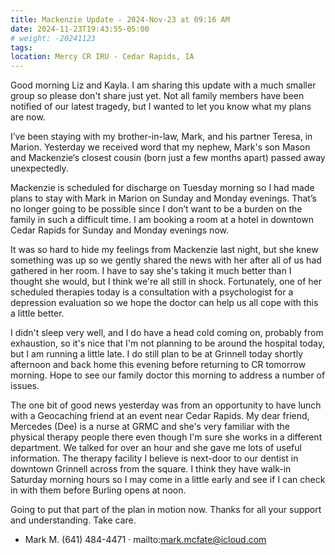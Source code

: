 ```yaml
---
title: Mackenzie Update - 2024-Nov-23 at 09:16 AM
date: 2024-11-23T19:43:55-05:00
# weight: -20241123
tags:
location: Mercy CR IRU - Cedar Rapids, IA
---
```


Good morning Liz and Kayla.  I am sharing this update with a much smaller group so please don't share just yet.  Not all family members have been notified of our latest tragedy, but I wanted to let you know what my plans are now.

I’ve been staying with my brother-in-law, Mark, and his partner Teresa, in Marion. Yesterday we received word that my nephew, Mark's son Mason and Mackenzie‘s closest cousin (born just a few months apart) passed away unexpectedly. 

Mackenzie is scheduled for discharge on Tuesday morning so I had made plans to stay with Mark in Marion on Sunday and Monday evenings. That’s no longer going to be possible since I don’t want to be a burden on the family in such a difficult time. I am booking a room at a hotel in downtown Cedar Rapids for Sunday and Monday evenings now.

It was so hard to hide my feelings from Mackenzie last night, but she knew something was up so we gently shared the news with her after all of us had gathered in her room. I have to say she's taking it much better than I thought she would, but I think we're all still in shock. Fortunately, one of her scheduled therapies today is a consultation with a psychologist for a depression evaluation so we hope the doctor can help us all cope with this a little better.

I didn't sleep very well, and I do have a head cold coming on, probably from exhaustion, so it's nice that I'm not planning to be around the hospital today, but I am running a little late.  I do still plan to be at Grinnell today shortly afternoon and back home this evening before returning to CR tomorrow morning. Hope to see our family doctor this morning to address a number of issues.

The one bit of good news yesterday was from an opportunity to have lunch with a Geocaching friend at an event near Cedar Rapids.  My dear friend, Mercedes (Dee) is a nurse at GRMC and she's very familiar with the physical therapy people there even though I'm sure she works in a different department.  We talked for over an hour and she gave me lots of useful information. The therapy facility I believe is next-door to our dentist in downtown Grinnell across from the square. I think they have walk-in Saturday morning hours so I may come in a little early and see if I can check in with them before Burling opens at noon.

Going to put that part of the plan in motion now. Thanks for all your support and understanding.  Take care.

- Mark M.
(641) 484-4471 · mailto:mark.mcfate@icloud.com
